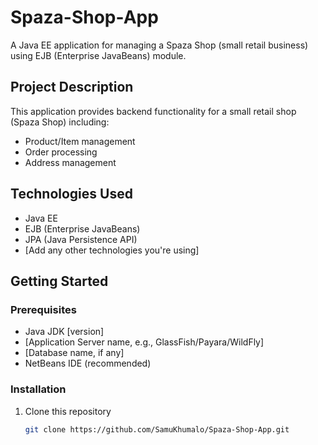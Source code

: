 # Spaza-Shop-App

A Java EE application for managing a Spaza Shop (small retail business) using EJB (Enterprise JavaBeans) module.

## Project Description

This application provides backend functionality for a small retail shop (Spaza Shop) including:
- Product/Item management
- Order processing
- Address management

## Technologies Used
- Java EE
- EJB (Enterprise JavaBeans)
- JPA (Java Persistence API)
- [Add any other technologies you're using]



## Getting Started

### Prerequisites
- Java JDK [version]
- [Application Server name, e.g., GlassFish/Payara/WildFly]
- [Database name, if any]
- NetBeans IDE (recommended)

### Installation
1. Clone this repository
   ```bash
   git clone https://github.com/SamuKhumalo/Spaza-Shop-App.git
